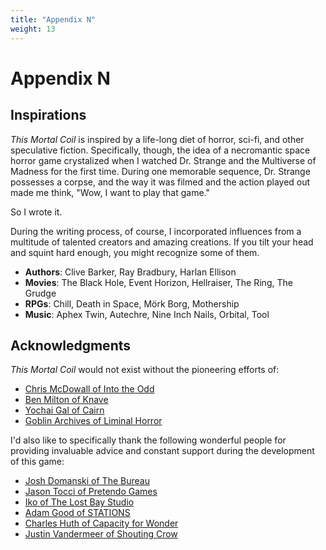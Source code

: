 ```yaml
---
title: "Appendix N"
weight: 13
---
```


# Appendix N

## Inspirations

*This Mortal Coil* is inspired by a life-long diet of horror, sci-fi, and other speculative fiction. Specifically, though, the idea of a necromantic space horror game crystalized when I watched Dr. Strange and the Multiverse of Madness for the first time. During one memorable sequence, Dr. Strange possesses a corpse, and the way it was filmed and the action played out made me think, "Wow, I want to play that game."

So I wrote it.

During the writing process, of course, I incorporated influences from a multitude of talented creators and amazing creations. If you tilt your head and squint hard enough, you might recognize some of them.

* **Authors**: Clive Barker, Ray Bradbury, Harlan Ellison
* **Movies**: The Black Hole, Event Horizon, Hellraiser, The Ring, The Grudge
* **RPGs**: Chill, Death in Space, Mörk Borg, Mothership
* **Music**: Aphex Twin, Autechre, Nine Inch Nails, Orbital, Tool

## Acknowledgments

*This Mortal Coil* would not exist without the pioneering efforts of:

* [Chris McDowall of Into the Odd](https://www.bastionland.com/)
* [Ben Milton of Knave](https://questingbeast.itch.io/)
* [Yochai Gal of Cairn](https://yochaigal.itch.io/)
* [Goblin Archives of Liminal Horror](https://goblinarchives.itch.io/)

I'd also like to specifically thank the following wonderful people for providing invaluable advice and constant support during the development of this game:

* [Josh Domanski of The Bureau](https://unenthuser.itch.io/)
* [Jason Tocci of Pretendo Games](https://pretendo.games/)
* [Iko of The Lost Bay Studio](https://www.thelostbaystudio.com)
* [Adam Good of STATIONS](https://72stations.com/)
* [Charles Huth of Capacity for Wonder](https://capacityforwonder.itch.io/)
* [Justin Vandermeer of Shouting Crow ](https://shoutingcrow.itch.io/)
